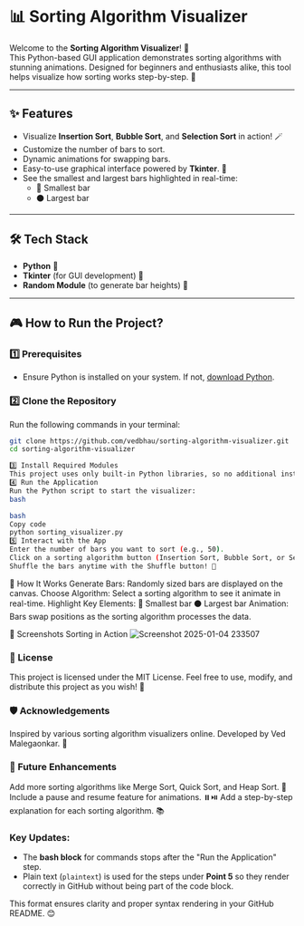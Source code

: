 # 📊 Sorting Algorithm Visualizer

Welcome to the **Sorting Algorithm Visualizer**! 🎉  
This Python-based GUI application demonstrates sorting algorithms with stunning animations. Designed for beginners and enthusiasts alike, this tool helps visualize how sorting works step-by-step. 🚀

---

## ✨ Features

- Visualize **Insertion Sort**, **Bubble Sort**, and **Selection Sort** in action! 🪄  
- Customize the number of bars to sort. 
- Dynamic animations for swapping bars.
- Easy-to-use graphical interface powered by **Tkinter**. 🎨  
- See the smallest and largest bars highlighted in real-time:
  - 🔴 Smallest bar
  - ⚫️ Largest bar

---

## 🛠️ Tech Stack

- **Python** 🐍  
- **Tkinter** (for GUI development) 🎨  
- **Random Module** (to generate bar heights) 🎲  

---

## 🎮 How to Run the Project?

### 1️⃣ Prerequisites
- Ensure Python is installed on your system. If not, [download Python](https://www.python.org/downloads/).  

### 2️⃣ Clone the Repository
Run the following commands in your terminal:  
```bash
git clone https://github.com/vedbhau/sorting-algorithm-visualizer.git
cd sorting-algorithm-visualizer

3️⃣ Install Required Modules
This project uses only built-in Python libraries, so no additional installations are required! ✅
4️⃣ Run the Application
Run the Python script to start the visualizer:
bash

bash
Copy code
python sorting_visualizer.py
5️⃣ Interact with the App
Enter the number of bars you want to sort (e.g., 50).
Click on a sorting algorithm button (Insertion Sort, Bubble Sort, or Selection Sort) to see the sorting process in action.
Shuffle the bars anytime with the Shuffle button! 🎲

```

🚀 How It Works
Generate Bars: Randomly sized bars are displayed on the canvas.
Choose Algorithm: Select a sorting algorithm to see it animate in real-time.
Highlight Key Elements:
🔴 Smallest bar
⚫️ Largest bar
Animation: Bars swap positions as the sorting algorithm processes the data.


📸 Screenshots
Sorting in Action
![Screenshot 2025-01-04 233507](https://github.com/user-attachments/assets/4eeebc35-bf04-4f88-a8b9-3268d58ed7c8)

### 📄 License
This project is licensed under the MIT License.
Feel free to use, modify, and distribute this project as you wish! 📜

### 🛡️ Acknowledgements
Inspired by various sorting algorithm visualizers online.
Developed by Ved Malegaonkar. 🌟

### 🧩 Future Enhancements
Add more sorting algorithms like Merge Sort, Quick Sort, and Heap Sort. 🔢
Include a pause and resume feature for animations. ⏸️⏯️
Add a step-by-step explanation for each sorting algorithm. 📚


### Key Updates:  
- The **bash block** for commands stops after the "Run the Application" step.  
- Plain text (`plaintext`) is used for the steps under **Point 5** so they render correctly in GitHub without being part of the code block.  

This format ensures clarity and proper syntax rendering in your GitHub README. 😊


